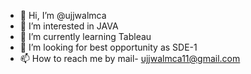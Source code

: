 - 👋 Hi, I’m @ujjwalmca
- 👀 I’m interested in JAVA
- 🌱 I’m currently learning Tableau
- 💞️ I’m looking for best opportunity as SDE-1
- 📫 How to reach me by mail- ujjwalmca11@gmail.com

<!---
ujjwalmca/ujjwalmca is a ✨ special ✨ repository because its `README.md` (this file) appears on your GitHub profile.
You can click the Preview link to take a look at your changes.
--->
